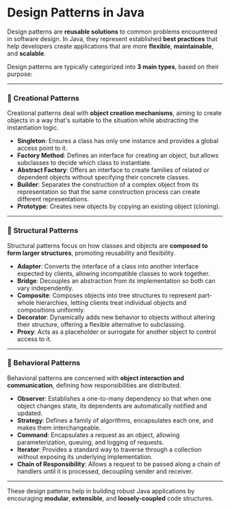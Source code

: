 # Design Patterns in Java

Design patterns are **reusable solutions** to common problems encountered in software design. In Java, they represent established **best practices** that help developers create applications that are more **flexible**, **maintainable**, and **scalable**.

Design patterns are typically categorized into **3 main types**, based on their purpose:

---

### 🔨 Creational Patterns

Creational patterns deal with **object creation mechanisms**, aiming to create objects in a way that's suitable to the situation while abstracting the instantiation logic.

* **Singleton**: Ensures a class has only one instance and provides a global access point to it.
* **Factory Method**: Defines an interface for creating an object, but allows subclasses to decide which class to instantiate.
* **Abstract Factory**: Offers an interface to create families of related or dependent objects without specifying their concrete classes.
* **Builder**: Separates the construction of a complex object from its representation so that the same construction process can create different representations.
* **Prototype**: Creates new objects by copying an existing object (cloning).

---

### 🧱 Structural Patterns

Structural patterns focus on how classes and objects are **composed to form larger structures**, promoting reusability and flexibility.

* **Adapter**: Converts the interface of a class into another interface expected by clients, allowing incompatible classes to work together.
* **Bridge**: Decouples an abstraction from its implementation so both can vary independently.
* **Composite**: Composes objects into tree structures to represent part-whole hierarchies, letting clients treat individual objects and compositions uniformly.
* **Decorator**: Dynamically adds new behavior to objects without altering their structure, offering a flexible alternative to subclassing.
* **Proxy**: Acts as a placeholder or surrogate for another object to control access to it.

---

### 🔁 Behavioral Patterns

Behavioral patterns are concerned with **object interaction and communication**, defining how responsibilities are distributed.

* **Observer**: Establishes a one-to-many dependency so that when one object changes state, its dependents are automatically notified and updated.
* **Strategy**: Defines a family of algorithms, encapsulates each one, and makes them interchangeable.
* **Command**: Encapsulates a request as an object, allowing parameterization, queuing, and logging of requests.
* **Iterator**: Provides a standard way to traverse through a collection without exposing its underlying implementation.
* **Chain of Responsibility**: Allows a request to be passed along a chain of handlers until it is processed, decoupling sender and receiver.

---

These design patterns help in building robust Java applications by encouraging **modular**, **extensible**, and **loosely-coupled** code structures.

